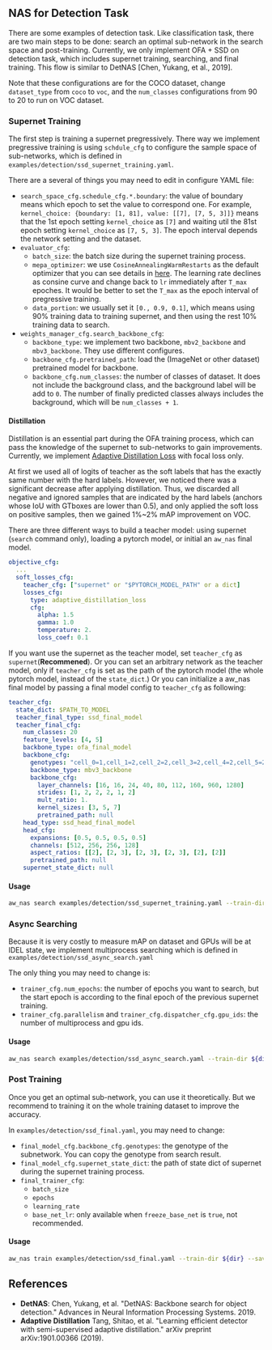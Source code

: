 
## NAS for Detection Task

There are some examples of detection task. Like classification task, there are two main steps to be done: search an optimal sub-network in the search space and post-training. Currently, we only implement OFA + SSD on detection task, which includes supernet training, searching, and final training. This flow is similar to DetNAS [Chen, Yukang, et al., 2019].

Note that these configurations are for the COCO dataset, change `dataset_type` from `coco` to `voc`, and the `num_classes` configurations from 90 to 20 to run on VOC dataset.

### Supernet Training

The first step is training a supernet pregressively. There way we implement pregressive training is using `schdule_cfg` to configure the sample space of sub-networks, which is defined in `examples/detection/ssd_supernet_training.yaml`. 

There are a several of things you may need to edit in configure YAML file:

* `search_space_cfg.schedule_cfg.*.boundary`: the value of boundary means which epoch to set the value to correspond one. For example, `kernel_choice: {boundary: [1, 81], value: [[7], [7, 5, 3]]}` means that the 1st epoch setting `kernel_choice` as `[7]` and waiting util the 81st epoch setting `kernel_choice` as `[7, 5, 3]`. The epoch interval depends the network setting and the dataset.
* `evaluator_cfg`:
  * `batch_size`: the batch size during the supernet training process.
  * `mepa_optimizer`: we use `CosineAnnealingWarmRestarts` as the default optimizer that you can see details in [here](https://pytorch.org/docs/stable/optim.html#torch.optim.lr_scheduler.CosineAnnealingWarmRestarts). The learning rate declines as consine curve and change back to `lr` immediately after `T_max` epoches. It would be better to set the `T_max` as the epoch interval of pregressive training.
  * `data_portion`: we usually set it `[0., 0.9, 0.1]`, which means using 90% training data to training supernet, and then using the rest 10% training data to search.
* `weights_manager_cfg.search_backbone_cfg`:
  * `backbone_type`: we implement two backbone, `mbv2_backbone` and `mbv3_backbone`. They use different configures.
  * `backbone_cfg.pretrained_path`: load the (ImageNet or other dataset) pretrained model for backbone.
  * `backbone_cfg.num_classes`: the number of classes of dataset. It does not include the background class, and the background label will be add to `0`. The number of finally predicted classes always includes the background, which will be `num_classes + 1`.

#### Distillation
Distillation is an essential part during the OFA training process, which can pass the knowledge of the supernet to sub-networks to gain improvements. Currently, we implement [Adaptive Distillation Loss](https://arxiv.org/abs/1901.00366) with focal loss only.

At first we used all of logits of teacher as the soft labels that has the exactly same number with the hard labels. However, we noticed there was a significant decrease after applying distillation. Thus, we discarded all negative and ignored samples that are indicated by the hard labels (anchors whose IoU with GTboxes are lower than 0.5), and only applied the soft loss on positive samples, then we gained 1%~2% mAP improvement on VOC.

There are three different ways to build a teacher model: using supernet (`search` command only), loading a pytorch model, or initial an `aw_nas` final model.

```yaml
objective_cfg:
  ...
  soft_losses_cfg:
    teacher_cfg: ["supernet" or "$PYTORCH_MODEL_PATH" or a dict]
    losses_cfg:
      type: adaptive_distillation_loss
      cfg:
        alpha: 1.5
        gamma: 1.0
        temperature: 2.
        loss_coef: 0.1
```
If you want use the supernet as the teacher model, set `teacher_cfg` as `supernet`(**Recommened**). Or you can set an arbitrary network as the teacher model, only if `teacher_cfg` is set as the path of the pytorch model (the whole pytorch model, instead of the `state_dict`.)
Or you can initialize a aw_nas final model by passing a final model config to `teacher_cfg` as following:

```yaml
teacher_cfg:
  state_dict: $PATH_TO_MODEL
  teacher_final_type: ssd_final_model
  teacher_final_cfg:
    num_classes: 20
    feature_levels: [4, 5]
    backbone_type: ofa_final_model
    backbone_cfg:
      genotypes: "cell_0=1,cell_1=2,cell_2=2,cell_3=2,cell_4=2,cell_5=2,cell_0_block_0=(1, 3),cell_1_block_0=(3, 3),cell_1_block_1=(3, 3),cell_2_block_0=(3, 5),cell_2_block_1=(3, 5),cell_3_block_0=(4, 7),cell_3_block_1=(3, 3),cell_4_block_0=(3, 5),cell_4_block_1=(4, 3),cell_5_block_0=(6, 3),cell_5_block_1=(6, 7),cell_1_block_2=(0, 0),cell_1_block_3=(0, 0),cell_2_block_2=(0, 0),cell_2_block_3=(0, 0),cell_3_block_2=(0, 0),cell_3_block_3=(0, 0),cell_4_block_2=(0, 0),cell_4_block_3=(0, 0),cell_5_block_2=(0, 0),cell_5_block_3=(0, 0)"
      backbone_type: mbv3_backbone
      backbone_cfg:
        layer_channels: [16, 16, 24, 40, 80, 112, 160, 960, 1280]
        strides: [1, 2, 2, 2, 1, 2]
        mult_ratio: 1.
        kernel_sizes: [3, 5, 7]
        pretrained_path: null
    head_type: ssd_head_final_model
    head_cfg:
      expansions: [0.5, 0.5, 0.5, 0.5]
      channels: [512, 256, 256, 128]
      aspect_ratios: [[2], [2, 3], [2, 3], [2, 3], [2], [2]]
      pretrained_path: null
    supernet_state_dict: null
```



#### Usage
```sh
aw_nas search examples/detection/ssd_supernet_training.yaml --train-dir ${dir} --save-every ${num} [--load ${previous_trained_dir}]
```

### Async Searching

Because it is very costly to measure mAP on dataset and GPUs will be at IDEL state, we implement multiprocess searching which is defined in `examples/detection/ssd_async_search.yaml` 

The only thing you may need to change is:
* `trainer_cfg.num_epochs`: the number of epochs you want to search, but the start epoch is according to the final epoch of the previous supernet training.
* `trainer_cfg.parallelism` and `trainer_cfg.dispatcher_cfg.gpu_ids`: the number of multiprocess and gpu ids.


#### Usage

```sh
aw_nas search examples/detection/ssd_async_search.yaml --train-dir ${dir} --save-every ${num} --load ${trained_dir}
```


### Post Training
Once you get an optimal sub-network, you can use it theoretically. But we recommend to training it on the whole training dataset to improve the accuracy.

In `examples/detection/ssd_final.yaml`, you may need to change:
* `final_model_cfg.backbone_cfg.genotypes`: the genotype of the subnetwork. You can copy the genotype from search result.
* `final_model_cfg.supernet_state_dict`: the path of state dict of supernet during the supernet training process. 
* `final_trainer_cfg`:
  * `batch_size`
  * `epochs`
  * `learning_rate`
  * `base_net_lr`: only available when `freeze_base_net` is `true`, not recommended.

#### Usage
```sh
aw_nas train examples/detection/ssd_final.yaml --train-dir ${dir} --save-every ${num}
```


## References
* **DetNAS**: Chen, Yukang, et al. "DetNAS: Backbone search for object detection." Advances in Neural Information Processing Systems. 2019.
* **Adaptive Distillation** Tang, Shitao, et al. "Learning efficient detector with semi-supervised adaptive distillation." arXiv preprint arXiv:1901.00366 (2019).